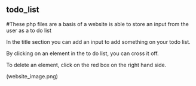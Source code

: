 ## todo_list

#These php files are a basis of a website is able to store an input from the user as a to do list

In the title section you can add an input to add something on your todo list.

By clicking on an element in the to do list, you can cross it off.

To delete an element, click on the red box on the right hand side.

(website_image.png)
